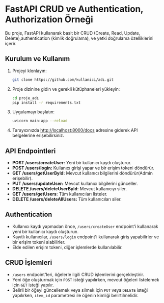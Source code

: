 # FastAPI CRUD ve Authentication, Authorization Örneği

Bu proje, FastAPI kullanarak basit bir CRUD (Create, Read, Update, Delete),authentication (kimlik doğrulama), ve yetki doğrulama özelliklerini içerir.

## Kurulum ve Kullanım

1. Projeyi klonlayın:

    ```bash
    git clone https://github.com/kullanici/adı.git
    ```

2. Proje dizinine gidin ve gerekli kütüphaneleri yükleyin:

    ```bash
    cd proje_adı
    pip install -r requirements.txt
    ```

3. Uygulamayı başlatın:

    ```bash
    uvicorn main:app --reload
    ```

4. Tarayıcınızda [http://localhost:8000/docs](http://localhost:8000/docs) adresine giderek API belgelerine erişebilirsiniz.

## API Endpointleri

- **POST /users/createUser:** Yeni bir kullanıcı kaydı oluşturur.
- **POST /users/login:** Kullanıcı girişi yapar ve bir erişim tokeni döndürür.
- **GET /users/getUserById:** Mevcut kullanıcı bilgilerini döndürür(Admin erişebilir).
- **PUT /users/updateUser:** Mevcut kullanıcı bilgilerini günceller.
- **DELETE /users/deleteUserById:** Mevcut kullanıcıyı siler.
- **GET /users/getUsers:** Tüm kullanıcıları listeler.
- **DELETE /users/deleteAllUsers:** Tüm kullanıcıları siler.

## Authentication

- Kullanıcı kaydı yapmadan önce, `/users/createUser` endpoint'i kullanarak yeni bir kullanıcı kaydı oluşturun.
- Kayıtlı kullanıcılar, `/users/login` endpoint'i kullanarak giriş yapabilirler ve bir erişim tokeni alabilirler.
- Elde edilen erişim tokeni, diğer işlemlerde kullanılabilir.

## CRUD İşlemleri

- `/users` endpoint'leri, öğelerle ilgili CRUD işlemlerini gerçekleştirir.
- Yeni öğe oluşturmak için `POST` isteği yapılırken, mevcut öğeleri listelemek için `GET` isteği yapılır.
- Belirli bir öğeyi güncellemek veya silmek için `PUT` veya `DELETE` isteği yapılırken, `item_id` parametresi ile öğenin kimliği belirtilmelidir.
